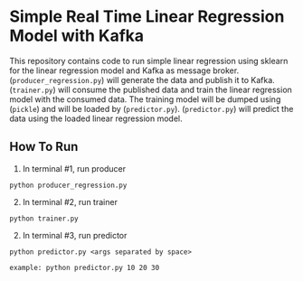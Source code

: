 # Simple Real Time Linear Regression Model with Kafka
This repository contains code to run simple linear regression using sklearn for the linear regression model and Kafka as message broker. (`producer_regression.py`) will generate the data and publish it to Kafka. (`trainer.py`) will consume the published data and train the linear regression model with the consumed data. The training model will be dumped using (`pickle`) and will be loaded by (`predictor.py`). (`predictor.py`) will predict the data using the loaded linear regression model.

## How To Run

1. In terminal #1, run producer
```
python producer_regression.py
```

2. In terminal #2, run trainer
```
python trainer.py
```

2. In terminal #3, run predictor
```
python predictor.py <args separated by space>

example: python predictor.py 10 20 30
```